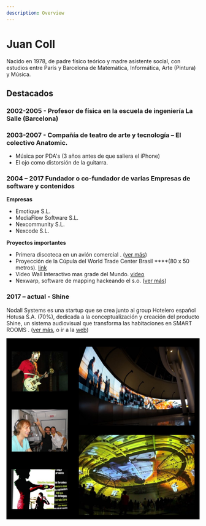```yaml
---
description: Overview
---
```


# Juan Coll

Nacido en 1978, de padre físico teórico y madre asistente social, con estudios entre París y Barcelona de Matemática, Informática, Arte \(Pintura\) y Música. ​

## Destacados

### 2002-2005 - Profesor de física en la escuela de ingeniería La Salle \(Barcelona\)​

### **2003-2007** - Compañía de teatro de arte y tecnología – El colectivo Anatomic.

* Música por PDA's \(3 años antes de que saliera el iPhone\)
* El ojo como distorsión de la guitarra.

### **2004 – 2017** Fundador o co-fundador de varias Empresas de software y contenidos

**Empresas**

* Emotique S.L. 
* MediaFlow Software S.L.
* Nexcommunity S.L.
* Nexcode S.L.

**Proyectos importantes**

*  Primera discoteca en un avión comercial . \([ver más](concept-a/emotique-s.l./sub-b.md)\)
*  Proyección de la Cúpula del World Trade Center Brasil ****\(80 x 50 metros\). [link](https://www.youtube.com/watch?v=rlVgLma0hws)
*  Video Wall Interactivo mas grade del Mundo. [video](https://vimeo.com/291501766) 
*  Nexwarp, software de mapping hackeando el s.o. \([ver más](programming/nexwarp.md)\)

### **2017 –  actual** - Shine

Nodall Systems es una startup que se crea junto al group Hotelero español Hotusa S.A. \(70%\),  dedicada a la conceptualización y creación del producto Shine, un sistema audiovisual que transforma las habitaciones en SMART ROOMS . \([ver más](concept-a/nodall-systems-hotusa.md), o ir a la [web](http://www.shinesmartroom.com/)\)

![](.gitbook/assets/anotacion-2020-06-29-135258.jpg)





